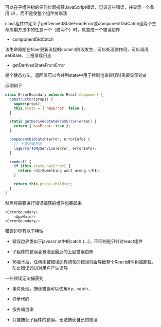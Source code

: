可以在子组件树的任何位置捕获JavaScript错误，记录这些错误，并显示一个备用 UI ，而不是使整个组件树崩溃

class组件中定义了getDerivedStateFromError或componentDidCatch这两个生命周期方法中的任意一个（或两个）时，就变成一个错误边界

- componentDidCatch

该生命周期在fiber更新流程的commit阶段发生，可以处理副作用，可以调用setState、上报错误日志

- getDerivedStateFromError

是个静态方法，返回值可以合并到state中用于控制渲染错误时需要显示的ui

示例如下

```js
class ErrorBoundary extends React.Component {
  constructor(props) {
    super(props);
    this.state = { hasError: false };
  }

  static getDerivedStateFromError(error) {
    return { hasError: true };
  }

  componentDidCatch(error, errorInfo) {
    // 上报错误日志
    logErrorToMyService(error, errorInfo);
  }

  render() {
    if (this.state.hasError) {
      return <h1>Something went wrong.</h1>;
    }

    return this.props.children; 
  }
}
```

然后将需要进行错误捕获的组件包裹起来

```js
<ErrorBoundary>
    <AppMain/>
<ErrorBoundary/>
```

错误边界有以下特性

- 错误边界类似于javascript中的catch {...}，不同的是只针对react组件

- 子组件的错误会冒泡至最近的上层错误边界

- 16版本后，任何未被错误边界捕获的错误将会导致整个React组件树被卸载，防止错误的UI对用户产生误导

一些错误无法捕获到

- 事件处理，捕获错误可以使用try...catch...

- 异步代码

- 服务端渲染

- 只能捕获子组件的错误，无法捕获自己的错误
